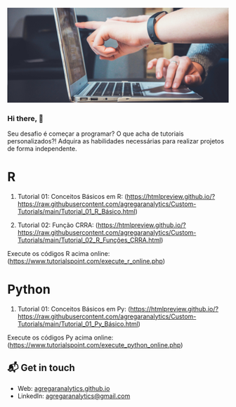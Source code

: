 [![Hello 👋](https://raw.githubusercontent.com/agregaranalytics/Custom-Tutorials/main/card.jpg)][3]
### Hi there, 👋

Seu desafio é começar a programar? O que acha de tutoriais personalizados?! Adquira as habilidades necessárias para realizar projetos de forma independente.
# R

1. Tutorial 01: Conceitos Básicos em R: (https://htmlpreview.github.io/?https://raw.githubusercontent.com/agregaranalytics/Custom-Tutorials/main/Tutorial_01_R_Básico.html)

2. Tutorial 02: Função CRRA: (https://htmlpreview.github.io/?https://raw.githubusercontent.com/agregaranalytics/Custom-Tutorials/main/Tutorial_02_R_Funções_CRRA.html)

Execute os códigos R acima online: (https://www.tutorialspoint.com/execute_r_online.php)

# Python

1. Tutorial 01: Conceitos Básicos em Py: (https://htmlpreview.github.io/?https://raw.githubusercontent.com/agregaranalytics/Custom-Tutorials/main/Tutorial_01_Py_Básico.html) 

Execute os códigos Py acima online: (https://www.tutorialspoint.com/execute_python_online.php)


## 📬 Get in touch

- Web: [agregaranalytics.github.io][1]
- LinkedIn: [agregaranalytics@gmail.com][2]


[1]: https://agregaranalytics.github.io
[2]: mailto:agregaranalytics@gmail.com
[3]: https://github.com/agregaranalytics
